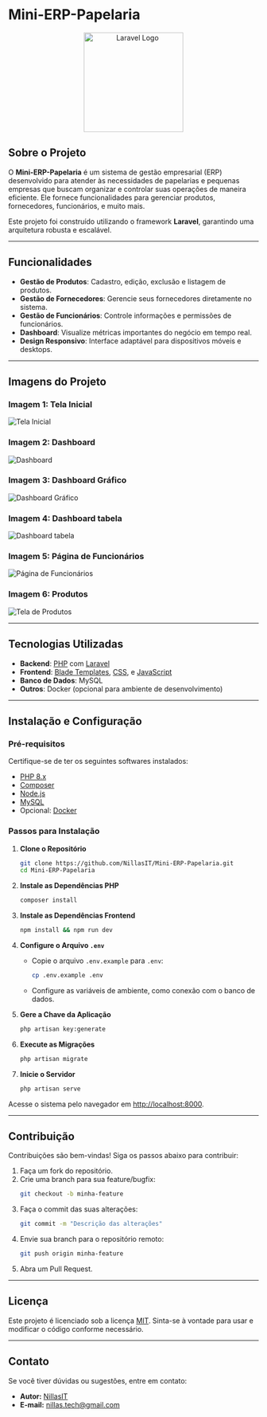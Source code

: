 # Mini-ERP-Papelaria

<p align="center">
  <img src="https://raw.githubusercontent.com/laravel/art/master/logo-lockup/5%20SVG/2%20CMYK/1%20Full%20Color/laravel-logolockup-cmyk-red.svg" alt="Laravel Logo" width="200">
</p>

## Sobre o Projeto

O **Mini-ERP-Papelaria** é um sistema de gestão empresarial (ERP) desenvolvido para atender às necessidades de papelarias e pequenas empresas que buscam organizar e controlar suas operações de maneira eficiente. Ele fornece funcionalidades para gerenciar produtos, fornecedores, funcionários, e muito mais.

Este projeto foi construído utilizando o framework **Laravel**, garantindo uma arquitetura robusta e escalável.

---

## Funcionalidades

- **Gestão de Produtos**: Cadastro, edição, exclusão e listagem de produtos.
- **Gestão de Fornecedores**: Gerencie seus fornecedores diretamente no sistema.
- **Gestão de Funcionários**: Controle informações e permissões de funcionários.
- **Dashboard**: Visualize métricas importantes do negócio em tempo real.
- **Design Responsivo**: Interface adaptável para dispositivos móveis e desktops.

---

## Imagens do Projeto

### Imagem 1: Tela Inicial
![Tela Inicial](public/assets/project_screenshot/1.png)

### Imagem 2: Dashboard
![Dashboard](public/assets/project_screenshot/2.png)

### Imagem 3: Dashboard Gráfico
![Dashboard Gráfico](public/assets/project_screenshot/3.png)

### Imagem 4: Dashboard tabela
![Dashboard tabela](public/assets/project_screenshot/4.png)

### Imagem 5: Página de Funcionários
![Página de Funcionários](public/assets/project_screenshot/5.png)

### Imagem 6: Produtos
![Tela de Produtos](public/assets/project_screenshot/6.png)

---

## Tecnologias Utilizadas

- **Backend**: [PHP](https://www.php.net/) com [Laravel](https://laravel.com/)
- **Frontend**: [Blade Templates](https://laravel.com/docs/blade), [CSS](https://developer.mozilla.org/pt-BR/docs/Web/CSS), e [JavaScript](https://developer.mozilla.org/pt-BR/docs/Web/JavaScript)
- **Banco de Dados**: MySQL
- **Outros**: Docker (opcional para ambiente de desenvolvimento)

---

## Instalação e Configuração

### Pré-requisitos

Certifique-se de ter os seguintes softwares instalados:
- [PHP 8.x](https://www.php.net/)
- [Composer](https://getcomposer.org/)
- [Node.js](https://nodejs.org/)
- [MySQL](https://www.mysql.com/)
- Opcional: [Docker](https://www.docker.com/)

### Passos para Instalação

1. **Clone o Repositório**
   ```bash
   git clone https://github.com/NillasIT/Mini-ERP-Papelaria.git
   cd Mini-ERP-Papelaria
   ```

2. **Instale as Dependências PHP**
   ```bash
   composer install
   ```

3. **Instale as Dependências Frontend**
   ```bash
   npm install && npm run dev
   ```

4. **Configure o Arquivo `.env`**
   - Copie o arquivo `.env.example` para `.env`:
     ```bash
     cp .env.example .env
     ```
   - Configure as variáveis de ambiente, como conexão com o banco de dados.

5. **Gere a Chave da Aplicação**
   ```bash
   php artisan key:generate
   ```

6. **Execute as Migrações**
   ```bash
   php artisan migrate
   ```

7. **Inicie o Servidor**
   ```bash
   php artisan serve
   ```

Acesse o sistema pelo navegador em [http://localhost:8000](http://localhost:8000).

---

## Contribuição

Contribuições são bem-vindas! Siga os passos abaixo para contribuir:

1. Faça um fork do repositório.
2. Crie uma branch para sua feature/bugfix:
   ```bash
   git checkout -b minha-feature
   ```
3. Faça o commit das suas alterações:
   ```bash
   git commit -m "Descrição das alterações"
   ```
4. Envie sua branch para o repositório remoto:
   ```bash
   git push origin minha-feature
   ```
5. Abra um Pull Request.

---

## Licença

Este projeto é licenciado sob a licença [MIT](https://opensource.org/licenses/MIT). Sinta-se à vontade para usar e modificar o código conforme necessário.

---

## Contato

Se você tiver dúvidas ou sugestões, entre em contato:

- **Autor:** [NillasIT](https://github.com/NillasIT)
- **E-mail:** nillas.tech@gmail.com
